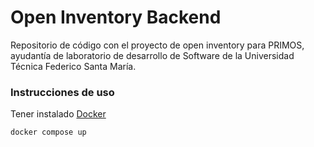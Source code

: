 # Open Inventory Backend

Repositorio de código con el proyecto de open inventory para PRIMOS, ayudantía de laboratorio de desarrollo de Software de la Universidad Técnica Federico Santa María.

### Instrucciones de uso

Tener instalado [Docker](https://www.docker.com/products/docker-desktop/)
```
docker compose up
```
